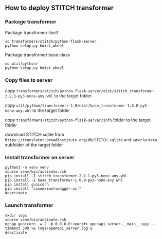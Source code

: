 ## How to deploy STITCH transformer

### Package transformer

Package transformer itself
```
cd transformers/stitch/python-flask-server
python setup.py bdist_wheel
```
Package transformer base class
```
cd util/python/
python setup.py bdist_wheel
```

### Copy files to server

copy `transformers/stitch/python-flask-server/dist/stitch_transformer-2.2.1-py3-none-any.whl` to the target folder

copy `util/python/transformers-1.0/dist/base_transformer-1.0.0-py3-none-any.whl` to the target folder

copy `transformers/stitch/python-flask-server/info` folder to the target folder

download STITCH.sqlite from `https://translator.broadinstitute.org/db/STITCH.sqlite` and save to `data` subfolder of the target folder


### Install transformer on server

```
python3 -m venv venv
source venv/bin/activate.csh
pip install -I stitch_transformer-2.2.1-py3-none-any.whl
pip install -I base_transformer-1.0.0-py3-none-any.whl
pip install gunicorn
pip install "connexion[swagger-ui]"
deactivate
```

### Launch transformer

```
mkdir logs
source venv/bin/activate.csh
nohup gunicorn -w 2 -b 0.0.0.0:<port#> openapi_server.__main__:app --timeout 300 >& logs/openapi_server.log &
deactivate
```
